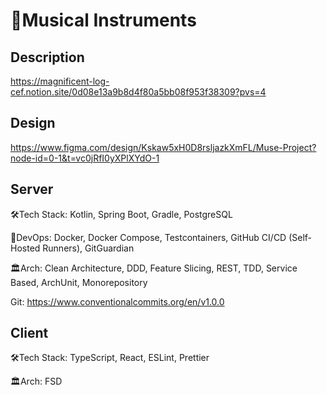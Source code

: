 # 🎸Musical Instruments

## Description

https://magnificent-log-cef.notion.site/0d08e13a9b8d4f80a5bb08f953f38309?pvs=4

## Design

https://www.figma.com/design/Kskaw5xH0D8rsljazkXmFL/Muse-Project?node-id=0-1&t=vc0jRfI0yXPlXYdO-1

## Server

🛠Tech Stack: Kotlin, Spring Boot, Gradle, PostgreSQL

🔄DevOps: Docker, Docker Compose, Testcontainers, GitHub CI/CD (Self-Hosted Runners), GitGuardian

🏛️Arch: Clean Architecture, DDD, Feature Slicing, REST, TDD, Service Based, ArchUnit, Monorepository

Git: https://www.conventionalcommits.org/en/v1.0.0

## Client

🛠Tech Stack: TypeScript, React, ESLint, Prettier

🏛️Arch: FSD
